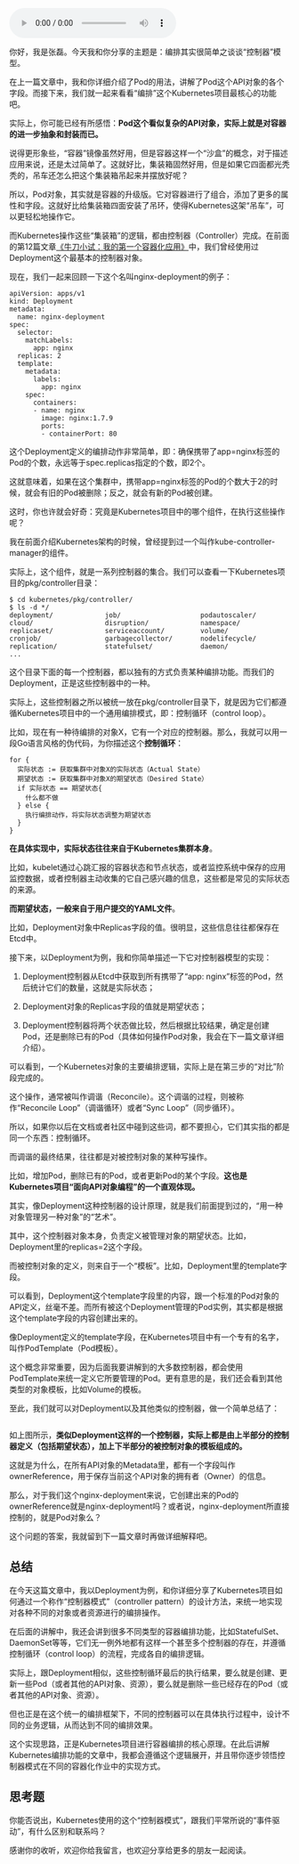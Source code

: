 <audio title="16 _ 编排其实很简单：谈谈“控制器”模型" src="https://static001.geekbang.org/resource/audio/fc/da/fcc2beccf61378c5096f14bb16f6a6da.mp3" controls="controls"></audio> 
<p>你好，我是张磊。今天我和你分享的主题是：编排其实很简单之谈谈“控制器”模型。</p>
<p>在上一篇文章中，我和你详细介绍了Pod的用法，讲解了Pod这个API对象的各个字段。而接下来，我们就一起来看看“编排”这个Kubernetes项目最核心的功能吧。</p>
<p>实际上，你可能已经有所感悟：<strong>Pod这个看似复杂的API对象，实际上就是对容器的进一步抽象和封装而已。</strong></p>
<p>说得更形象些，“容器”镜像虽然好用，但是容器这样一个“沙盒”的概念，对于描述应用来说，还是太过简单了。这就好比，集装箱固然好用，但是如果它四面都光秃秃的，吊车还怎么把这个集装箱吊起来并摆放好呢？</p>
<p>所以，Pod对象，其实就是容器的升级版。它对容器进行了组合，添加了更多的属性和字段。这就好比给集装箱四面安装了吊环，使得Kubernetes这架“吊车”，可以更轻松地操作它。</p>
<p>而Kubernetes操作这些“集装箱”的逻辑，都由控制器（Controller）完成。在前面的第12篇文章<a href="https://time.geekbang.org/column/article/40008">《牛刀小试：我的第一个容器化应用》</a>中，我们曾经使用过Deployment这个最基本的控制器对象。</p>
<p>现在，我们一起来回顾一下这个名叫nginx-deployment的例子：</p>
<pre><code>apiVersion: apps/v1
kind: Deployment
metadata:
  name: nginx-deployment
spec:
  selector:
    matchLabels:
      app: nginx
  replicas: 2
  template:
    metadata:
      labels:
        app: nginx
    spec:
      containers:
      - name: nginx
        image: nginx:1.7.9
        ports:
        - containerPort: 80
</code></pre><!-- [[[read_end]]] -->
<p>这个Deployment定义的编排动作非常简单，即：确保携带了app=nginx标签的Pod的个数，永远等于spec.replicas指定的个数，即2个。</p>
<p>这就意味着，如果在这个集群中，携带app=nginx标签的Pod的个数大于2的时候，就会有旧的Pod被删除；反之，就会有新的Pod被创建。</p>
<p>这时，你也许就会好奇：究竟是Kubernetes项目中的哪个组件，在执行这些操作呢？</p>
<p>我在前面介绍Kubernetes架构的时候，曾经提到过一个叫作kube-controller-manager的组件。</p>
<p>实际上，这个组件，就是一系列控制器的集合。我们可以查看一下Kubernetes项目的pkg/controller目录：</p>
<pre><code>$ cd kubernetes/pkg/controller/
$ ls -d */              
deployment/             job/                    podautoscaler/          
cloud/                  disruption/             namespace/              
replicaset/             serviceaccount/         volume/
cronjob/                garbagecollector/       nodelifecycle/          replication/            statefulset/            daemon/
...
</code></pre>
<p>这个目录下面的每一个控制器，都以独有的方式负责某种编排功能。而我们的Deployment，正是这些控制器中的一种。</p>
<p>实际上，这些控制器之所以被统一放在pkg/controller目录下，就是因为它们都遵循Kubernetes项目中的一个通用编排模式，即：控制循环（control loop）。</p>
<p>比如，现在有一种待编排的对象X，它有一个对应的控制器。那么，我就可以用一段Go语言风格的伪代码，为你描述这个<strong>控制循环</strong>：</p>
<pre><code>for {
  实际状态 := 获取集群中对象X的实际状态（Actual State）
  期望状态 := 获取集群中对象X的期望状态（Desired State）
  if 实际状态 == 期望状态{
    什么都不做
  } else {
    执行编排动作，将实际状态调整为期望状态
  }
}
</code></pre>
<p><strong>在具体实现中，实际状态往往来自于Kubernetes集群本身</strong>。</p>
<p>比如，kubelet通过心跳汇报的容器状态和节点状态，或者监控系统中保存的应用监控数据，或者控制器主动收集的它自己感兴趣的信息，这些都是常见的实际状态的来源。</p>
<p><strong>而期望状态，一般来自于用户提交的YAML文件</strong>。</p>
<p>比如，Deployment对象中Replicas字段的值。很明显，这些信息往往都保存在Etcd中。</p>
<p>接下来，以Deployment为例，我和你简单描述一下它对控制器模型的实现：</p>
<ol>
<li>
<p>Deployment控制器从Etcd中获取到所有携带了“app: nginx”标签的Pod，然后统计它们的数量，这就是实际状态；</p>
</li>
<li>
<p>Deployment对象的Replicas字段的值就是期望状态；</p>
</li>
<li>
<p>Deployment控制器将两个状态做比较，然后根据比较结果，确定是创建Pod，还是删除已有的Pod（具体如何操作Pod对象，我会在下一篇文章详细介绍）。</p>
</li>
</ol>
<p>可以看到，一个Kubernetes对象的主要编排逻辑，实际上是在第三步的“对比”阶段完成的。</p>
<p>这个操作，通常被叫作调谐（Reconcile）。这个调谐的过程，则被称作“Reconcile Loop”（调谐循环）或者“Sync Loop”（同步循环）。</p>
<p>所以，如果你以后在文档或者社区中碰到这些词，都不要担心，它们其实指的都是同一个东西：控制循环。</p>
<p>而调谐的最终结果，往往都是对被控制对象的某种写操作。</p>
<p>比如，增加Pod，删除已有的Pod，或者更新Pod的某个字段。<strong>这也是Kubernetes项目“面向API对象编程”的一个直观体现。</strong></p>
<p>其实，像Deployment这种控制器的设计原理，就是我们前面提到过的，“用一种对象管理另一种对象”的“艺术”。</p>
<p>其中，这个控制器对象本身，负责定义被管理对象的期望状态。比如，Deployment里的replicas=2这个字段。</p>
<p>而被控制对象的定义，则来自于一个“模板”。比如，Deployment里的template字段。</p>
<p>可以看到，Deployment这个template字段里的内容，跟一个标准的Pod对象的API定义，丝毫不差。而所有被这个Deployment管理的Pod实例，其实都是根据这个template字段的内容创建出来的。</p>
<p>像Deployment定义的template字段，在Kubernetes项目中有一个专有的名字，叫作PodTemplate（Pod模板）。</p>
<p>这个概念非常重要，因为后面我要讲解到的大多数控制器，都会使用PodTemplate来统一定义它所要管理的Pod。更有意思的是，我们还会看到其他类型的对象模板，比如Volume的模板。</p>
<p>至此，我们就可以对Deployment以及其他类似的控制器，做一个简单总结了：</p>
<p><img src="https://static001.geekbang.org/resource/image/72/26/72cc68d82237071898a1d149c8354b26.png" alt="" /></p>
<p>如上图所示，<strong>类似Deployment这样的一个控制器，实际上都是由上半部分的控制器定义（包括期望状态），加上下半部分的被控制对象的模板组成的。</strong></p>
<p>这就是为什么，在所有API对象的Metadata里，都有一个字段叫作ownerReference，用于保存当前这个API对象的拥有者（Owner）的信息。</p>
<p>那么，对于我们这个nginx-deployment来说，它创建出来的Pod的ownerReference就是nginx-deployment吗？或者说，nginx-deployment所直接控制的，就是Pod对象么？</p>
<p>这个问题的答案，我就留到下一篇文章时再做详细解释吧。</p>
<h2>总结</h2>
<p>在今天这篇文章中，我以Deployment为例，和你详细分享了Kubernetes项目如何通过一个称作“控制器模式”（controller pattern）的设计方法，来统一地实现对各种不同的对象或者资源进行的编排操作。</p>
<p>在后面的讲解中，我还会讲到很多不同类型的容器编排功能，比如StatefulSet、DaemonSet等等，它们无一例外地都有这样一个甚至多个控制器的存在，并遵循控制循环（control loop）的流程，完成各自的编排逻辑。</p>
<p>实际上，跟Deployment相似，这些控制循环最后的执行结果，要么就是创建、更新一些Pod（或者其他的API对象、资源），要么就是删除一些已经存在的Pod（或者其他的API对象、资源）。</p>
<p>但也正是在这个统一的编排框架下，不同的控制器可以在具体执行过程中，设计不同的业务逻辑，从而达到不同的编排效果。</p>
<p>这个实现思路，正是Kubernetes项目进行容器编排的核心原理。在此后讲解Kubernetes编排功能的文章中，我都会遵循这个逻辑展开，并且带你逐步领悟控制器模式在不同的容器化作业中的实现方式。</p>
<h2>思考题</h2>
<p>你能否说出，Kubernetes使用的这个“控制器模式”，跟我们平常所说的“事件驱动”，有什么区别和联系吗？</p>
<p>感谢你的收听，欢迎你给我留言，也欢迎分享给更多的朋友一起阅读。</p>
<p></p>
